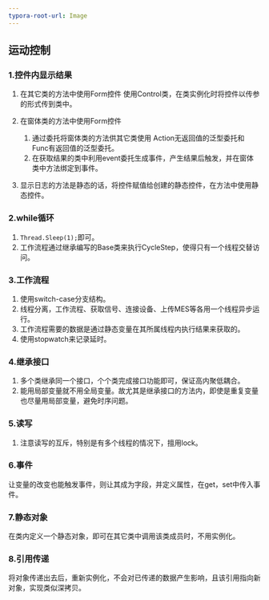 ```yaml
---
typora-root-url: Image
---
```


## 运动控制

### 1.控件内显示结果

1. 在其它类的方法中使用Form控件
   使用Control类，在类实例化时将控件以传参的形式传到类中。
2. 在窗体类的方法中使用Form控件
   1. 通过委托将窗体类的方法供其它类使用
      Action无返回值的泛型委托和Func有返回值的泛型委托。
   2. 在获取结果的类中利用event委托生成事件，产生结果后触发，并在窗体类中方法绑定到事件。

3. 显示日志的方法是静态的话，将控件赋值给创建的静态控件，在方法中使用静态控件。

### 2.while循环

1. `Thread.Sleep(1);`即可。
2. 工作流程通过继承编写的Base类来执行CycleStep，使得只有一个线程交替访问。

### 3.工作流程

1. 使用switch-case分支结构。
2. 线程分离，工作流程、获取信号、连接设备、上传MES等各用一个线程异步运行。
3. 工作流程需要的数据是通过静态变量在其所属线程内执行结果来获取的。
3. 使用stopwatch来记录延时。

### 4.继承接口

1. 多个类继承同一个接口，个个类完成接口功能即可，保证高内聚低耦合。
2. 能用局部变量就不用全局变量。故尤其是继承接口的方法内，即使是重复变量也尽量用局部变量，避免时序问题。

### 5.读写

1. 注意读写的互斥，特别是有多个线程的情况下，擅用lock。

### 6.事件

让变量的改变也能触发事件，则让其成为字段，并定义属性，在get，set中传入事件。

### 7.静态对象

在类内定义一个静态对象，即可在其它类中调用该类成员时，不用实例化。

### 8.引用传递

将对象传递出去后，重新实例化，不会对已传递的数据产生影响，且该引用指向新对象，实现类似深拷贝。
